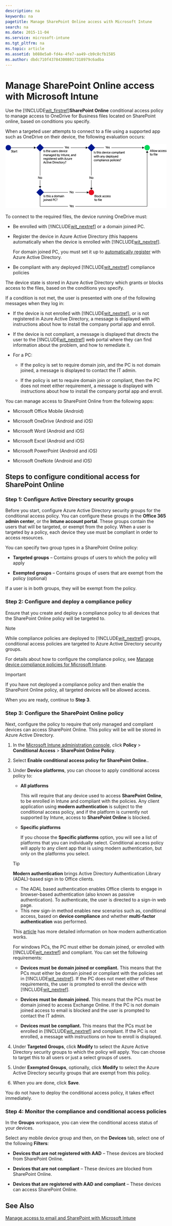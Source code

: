 ```yaml
---
description: na
keywords: na
pagetitle: Manage SharePoint Online access with Microsoft Intune
search: na
ms.date: 2015-11-04
ms.service: microsoft-intune
ms.tgt_pltfrm: na
ms.topic: article
ms.assetid: b088e5a0-fd4a-4fe7-aa49-cb9c8cfb1585
ms.author: dbdc710f437843008017318979c6adba
---
```

# Manage SharePoint Online access with Microsoft Intune
Use the [!INCLUDE[wit_firstref](../Token/wit_firstref_md.md)]**SharePoint Online** conditional access policy to manage access to OneDrive for Business files located on SharePoint online, based on conditions you specify.

When a targeted user attempts to connect to a file using a supported app such as OneDrive on their device, the following evaluation occurs:

![](../Image/ConditionalAccess8-6.png)

To connect to the required files, the device running OneDrive must:

- Be enrolled with [!INCLUDE[wit_nextref](../Token/wit_nextref_md.md)] or a domain joined PC.

- Register the device in Azure Active Directory (this happens automatically when the device is enrolled with [!INCLUDE[wit_nextref](../Token/wit_nextref_md.md)].

   For domain joined PC, you must set it up to [automatically register](https://msdn.microsoft.com/en-us/library/azure/dn935033.aspx) with Azure Active Directory.

- Be compliant with any deployed [!INCLUDE[wit_nextref](../Token/wit_nextref_md.md)] compliance policies

The device state is stored in Azure Active Directory which grants or blocks access to the files, based on the conditions you specify.

If a condition is not met, the user is presented with one of the following messages when they log in:

- If the device is not enrolled with [!INCLUDE[wit_nextref](../Token/wit_nextref_md.md)], or is not registered in Azure Active Directory, a message is displayed with instructions about how to install the company portal app and enroll.

- If the device is not compliant, a message is displayed that directs the user to the [!INCLUDE[wit_nextref](../Token/wit_nextref_md.md)] web portal where they can find information about the problem, and how to remediate it.

- For a PC:

   - If the policy is set to require domain join, and the PC is not domain joined, a message is displayed to contact the IT admin.

   - If the policy is set to require domain join or compliant, then the PC does not meet either requirement, a message is displayed with instructions about how to install the company portal app and enroll.

You can manage access to SharePoint Online from the following apps:

- Microsoft Office Mobile (Android)

- Microsoft OneDrive (Android and iOS)

- Microsoft Word (Android and iOS)

- Microsoft Excel (Android and iOS)

- Microsoft PowerPoint (Android and iOS)

- Microsoft OneNote (Android and iOS)

## Steps to configure conditional access for SharePoint Online

### Step 1: Configure Active Directory security groups
Before you start, configure Azure Active Directory security groups for the conditional access policy. You can configure these groups in the **Office 365 admin center**, or the **Intune account portal**. These groups contain the users that will be targeted, or exempt from the policy. When a user is targeted by a policy, each device they use must be compliant in order to access resources.

You can specify two group types in a SharePoint Online policy:

- **Targeted groups** – Contains groups of users to which the policy will apply

- **Exempted groups** – Contains groups of users that are exempt from the policy (optional)

If a user is in both groups, they will be exempt from the policy.

### Step 2: Configure and deploy a compliance policy
Ensure that you create and deploy a compliance policy to all devices that the SharePoint Online policy will be targeted to.

> [!NOTE]
> While compliance policies are deployed to [!INCLUDE[wit_nextref](../Token/wit_nextref_md.md)] groups, conditional access policies are targeted to Azure Active Directory security groups.

For details about how to configure the compliance policy, see [Manage device compliance policies for Microsoft Intune](../Topic/Manage_device_compliance_policies_for_Microsoft_Intune.md).

> [!IMPORTANT]
> If you have not deployed a compliance policy and then enable the SharePoint Online policy, all targeted devices will be allowed access.

When you are ready, continue to **Step 3**.

### <a name="BKMK_OneDrive"></a>Step 3: Configure the SharePoint Online policy
Next, configure the policy to require that only managed and compliant devices can access SharePoint Online. This policy will be will be stored in Azure Active Directory.

1. In the [Microsoft Intune administration console](https://manage.microsoft.com), click **Policy** &gt; **Conditional Access** &gt; **SharePoint Online Policy**.

2. Select **Enable conditional access policy for SharePoint Online.**.

3. Under **Device platforms**, you can choose to apply conditional access policy to:

   - **All platforms**

      This will require that any device used to access **SharePoint Online**,  to be enrolled in Intune and compliant with the policies.  Any client application using **modern authentication** is subject to the conditional access policy, and if the platform is currently not supported by Intune, access to **SharePoint Online** is blocked.

   - **Specific platforms**

      If you choose the **Specific platforms** option, you will see a list of platforms that you can individually select.   Conditional access policy will apply to any client app that is using modern authentication, but only on the platforms you select.

   > [!TIP]
   > **Modern authentication** brings Active Directory Authentication Library (ADAL)-based sign in to Office clients.
   > 
   > - The ADAL based authentication enables Office clients to engage in browser-based authentication (also known as passive authentication).  To authenticate, the user is directed to a sign-in web page.
   > - This new sign-in method enables new scenarios such as, conditional access, based on **device compliance** and whether **multi-factor authentication** was performed.
   > 
   > This [article](https://blogs.office.com/2014/11/12/office-2013-updated-authentication-enabling-multi-factor-authentication-saml-identity-providers/) has more detailed information on how modern authentication works.

   For windows PCs, the PC must either be domain joined, or enrolled with [!INCLUDE[wit_nextref](../Token/wit_nextref_md.md)] and compliant. You can set the following requirements:

   - **Devices must be domain joined or compliant.** This means that the PCs must either be domain joined or compliant with the policies set in [!INCLUDE[wit_nextref](../Token/wit_nextref_md.md)]. If the PC does not meet either of these requirements, the user is prompted to enroll the device with [!INCLUDE[wit_nextref](../Token/wit_nextref_md.md)].

   - **Devices must be domain joined.** This means that the PCs must be domain joined to access Exchange Online. If the PC is not domain joined access to email is blocked and the user is prompted to contact the IT admin.

   - **Devices must be compliant.** This means that the PCs must be enrolled in [!INCLUDE[wit_nextref](../Token/wit_nextref_md.md)] and compliant. If the PC is not enrolled, a message with instructions on how to enroll is displayed.

4. Under **Targeted Groups**, click **Modify** to select the Azure Active Directory security groups to which the policy will apply. You can choose to target this to all users or just a select groups of users.

5. Under **Exempted Groups**, optionally, click **Modify** to select the Azure Active Directory security groups that are exempt from this policy.

6. When you are done, click **Save**.

You do not have to deploy the conditional access policy, it takes effect immediately.

### Step 4: Monitor the compliance and conditional access policies
In the **Groups** workspace, you can view the conditional access status of your devices.

Select any mobile device group and then, on the **Devices** tab, select one of the following **Filters**:

- **Devices that are not registered with AAD** – These devices are blocked from SharePoint Online.

- **Devices that are not compliant** – These devices are blocked from SharePoint Online.

- **Devices that are registered with AAD and compliant** – These devices can access SharePoint Online.

## See Also
[Manage access to email and SharePoint with Microsoft Intune](../Topic/Manage_access_to_email_and_SharePoint_with_Microsoft_Intune.md)

